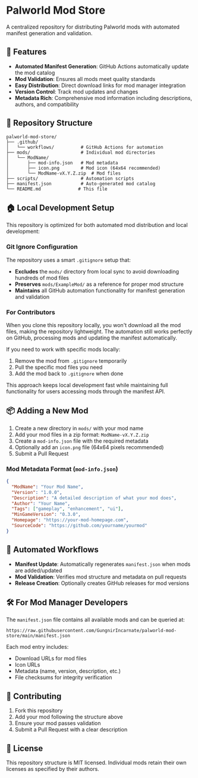 # Palworld Mod Store

A centralized repository for distributing Palworld mods with automated manifest generation and validation.

## 🚀 Features

- **Automated Manifest Generation**: GitHub Actions automatically update the mod catalog
- **Mod Validation**: Ensures all mods meet quality standards
- **Easy Distribution**: Direct download links for mod manager integration
- **Version Control**: Track mod updates and changes
- **Metadata Rich**: Comprehensive mod information including descriptions, authors, and compatibility

## 📁 Repository Structure

```
palworld-mod-store/
├── .github/
│   └── workflows/          # GitHub Actions for automation
├── mods/                   # Individual mod directories
│   └── ModName/
│       ├── mod-info.json   # Mod metadata
│       ├── icon.png        # Mod icon (64x64 recommended)
│       └── ModName-vX.Y.Z.zip  # Mod files
├── scripts/                # Automation scripts
├── manifest.json           # Auto-generated mod catalog
└── README.md              # This file
```

## 🏠 Local Development Setup

This repository is optimized for both automated mod distribution and local development:

### Git Ignore Configuration
The repository uses a smart `.gitignore` setup that:
- **Excludes** the `mods/` directory from local sync to avoid downloading hundreds of mod files
- **Preserves** `mods/ExampleMod/` as a reference for proper mod structure
- **Maintains** all GitHub automation functionality for manifest generation and validation

### For Contributors
When you clone this repository locally, you won't download all the mod files, making the repository lightweight. The automation still works perfectly on GitHub, processing mods and updating the manifest automatically.

If you need to work with specific mods locally:
1. Remove the mod from `.gitignore` temporarily
2. Pull the specific mod files you need
3. Add the mod back to `.gitignore` when done

This approach keeps local development fast while maintaining full functionality for users accessing mods through the manifest API.

## 📦 Adding a New Mod

1. Create a new directory in `mods/` with your mod name
2. Add your mod files in a zip format: `ModName-vX.Y.Z.zip`
3. Create a `mod-info.json` file with the required metadata
4. Optionally add an `icon.png` file (64x64 pixels recommended)
5. Submit a Pull Request

### Mod Metadata Format (`mod-info.json`)

```json
{
  "ModName": "Your Mod Name",
  "Version": "1.0.0",
  "Description": "A detailed description of what your mod does",
  "Author": "Your Name",
  "Tags": ["gameplay", "enhancement", "ui"],
  "MinGameVersion": "0.3.0",
  "Homepage": "https://your-mod-homepage.com",
  "SourceCode": "https://github.com/yourname/yourmod"
}
```

## 🔄 Automated Workflows

- **Manifest Update**: Automatically regenerates `manifest.json` when mods are added/updated
- **Mod Validation**: Verifies mod structure and metadata on pull requests
- **Release Creation**: Optionally creates GitHub releases for mod versions

## 🛠 For Mod Manager Developers

The `manifest.json` file contains all available mods and can be queried at:
```
https://raw.githubusercontent.com/GungnirIncarnate/palworld-mod-store/main/manifest.json
```

Each mod entry includes:
- Download URLs for mod files
- Icon URLs
- Metadata (name, version, description, etc.)
- File checksums for integrity verification

## 📝 Contributing

1. Fork this repository
2. Add your mod following the structure above
3. Ensure your mod passes validation
4. Submit a Pull Request with a clear description

## 📄 License

This repository structure is MIT licensed. Individual mods retain their own licenses as specified by their authors.